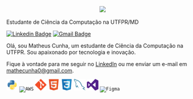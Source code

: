 <p align="center">
  <a href="https://github.com/DenverCoder1/readme-typing-svg"><img src="https://readme-typing-svg.herokuapp.com?font=Time+New+Roman&color=cyan&size=25&center=true&vCenter=true&width=600&height=100&lines=Matheus+Cunha..&hearts;++;++Developer;Computer+Science+Student"></a>
</p>

Estudante de Ciência da Computação na UTFPR/MD 

[![Linkedin Badge](https://img.shields.io/badge/-Matheus%20Cunha-0077B5?style=flat-square&logo=Linkedin&logoColor=white&link=https://www.linkedin.com/in/matheus-cunha1/)](https://www.linkedin.com/in/matheus-cunha1/) 
[![Gmail Badge](https://img.shields.io/badge/-matheus.cunha@email.com-0077B5?style=flat-square&logo=Gmail&logoColor=white&link=mailto:mathecunha0@gmail.com)](mailto:mathecunha0@gmail.com)


Olá, sou Matheus Cunha, um estudante de Ciência da Computação na UTFPR. Sou apaixonado por tecnologia e inovação.

Fique à vontade para me seguir no [LinkedIn](https://www.linkedin.com/in/matheus-cunha1/) ou me enviar um e-mail em [mathecunha0@gmail.com](mailto:mathecunha0@gmail.com).

<code><img height="30" alt="Python" src="https://raw.githubusercontent.com/devicons/devicon/master/icons/python/python-original.svg"></code>
<code><img height="30" alt="AWS" src="https://customcodefactory.com/wp-content/uploads/2019/12/aws-app-icon.jpg"></code>
<code><img height="30" alt="Git" src="https://raw.githubusercontent.com/devicons/devicon/master/icons/git/git-original.svg"></code>
<code><img height="30" alt="HTML5" src="https://raw.githubusercontent.com/devicons/devicon/master/icons/html5/html5-original.svg"></code>
<code><img height="30" alt="CSS3" src="https://raw.githubusercontent.com/devicons/devicon/master/icons/css3/css3-original.svg"></code>
<code><img height="30" alt="SQL" src="https://raw.githubusercontent.com/devicons/devicon/master/icons/mysql/mysql-original.svg"></code>
<code><img height="30" alt="Visual Studio Code" src="https://raw.githubusercontent.com/devicons/devicon/master/icons/visualstudio/visualstudio-plain.svg"></code>
<code><img height="30" alt="Figma" src="https://cdn.sanity.io/images/599r6htc/localized/46a76c802176eb17b04e12108de7e7e0f3736dc6-1024x1024.png?w=804&h=804&q=75&fit=max&auto=format"></code>

